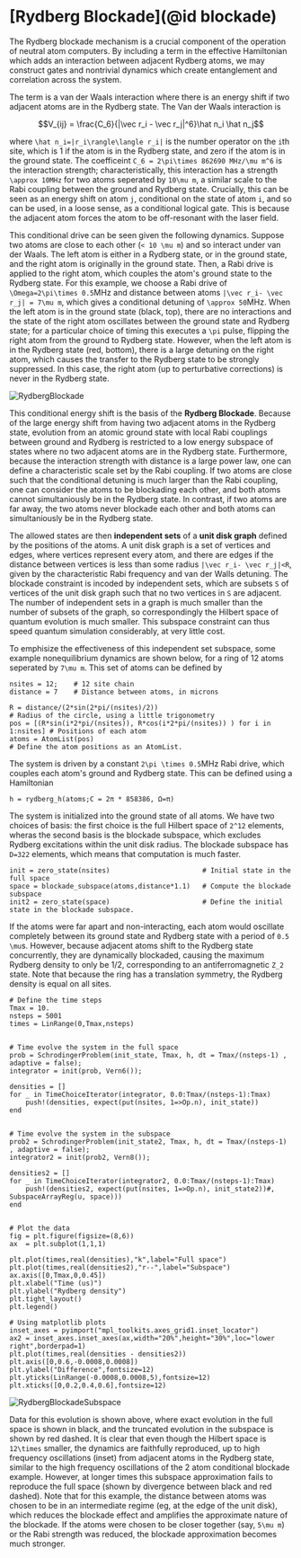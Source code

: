 # [Rydberg Blockade](@id blockade)

The Rydberg blockade mechanism is a crucial component of the operation of neutral atom computers. By including a term in the effective Hamiltonian which adds an interaction between adjacent Rydberg atoms, we may construct gates and nontrivial dynamics which create entanglement and correlation across the system.

The term is a van der Waals interaction where there is an energy shift if two adjacent atoms are in the Rydberg state. The Van der Waals interaction is

```math
V_{ij} = \frac{C_6}{|\vec r_i - \vec r_j|^6}\hat n_i \hat n_j
```

where ``\hat n_i=|r_i\rangle\langle r_i|`` is the number operator on the ``i``th site, which is 1 if the atom is in the Rydberg state, and zero if the atom is in the ground state. The coefficeint ``C_6 = 2\pi\times 862690 MHz/\mu m^6`` is the interaction strength; characteristically, this interaction has a strength ``\approx 10MHz`` for two atoms seperated by ``10\mu m``, a similar scale to the Rabi coupling between the ground and Rydberg state. Crucially, this can be seen as an energy shift on atom ``j``, conditional on the state of atom ``i``, and so can be used, in a loose sense, as a conditional logical gate. This is because the adjacent atom forces the atom to be off-resonant with the laser field.

This conditional drive can be seen given the following dynamics. Suppose two atoms are close to each other (``< 10 \mu m``) and so interact under van der Waals. The left atom is either in a Rydberg state, or in the ground state, and the right atom is originally in the ground state. Then, a Rabi drive is applied to the right atom, which couples the atom's ground state to the Rydberg state. For this example, we choose a Rabi drive of ``\Omega=2\pi\times 0.5``MHz and distance between atoms ``|\vec r_i- \vec r_j| = 7\mu m``, which gives a conditional detuning of ``\approx 50``MHz. When the left atom is in the ground state (black, top), there are no interactions and the state of the right atom oscillates between the ground state and Rydberg state; for a particular choice of timing this executes a ``\pi`` pulse, flipping the right atom from the ground to Rydberg state. However, when the left atom is in the Rydberg state (red, bottom), there is a large detuning on the right atom, which causes the transfer to the Rydberg state to be strongly suppressed. In this case, the right atom (up to perturbative corrections) is never in the Rydberg state.

![RydbergBlockade](/assets/RydbergBlockade.png)

This conditional energy shift is the basis of the **Rydberg Blockade**. Because of the large energy shift from having two adjacent atoms in the Rydberg state, evolution from an atomic ground state with local Rabi couplings between ground and Rydberg is restricted to a low energy subspace of states where no two adjacent atoms are in the Rydberg state. Furthermore, because the interaction strength with distance is a large power law, one can define a characteristic scale set by the Rabi coupling. If two atoms are close such that the conditional detuning is much larger than the Rabi coupling, one can consider the atoms to be blockading each other, and both atoms cannot simultaniously be in the Rydberg state. In contrast, if two atoms are far away, the two atoms never blockade each other and both atoms can simultaniously be in the Rydberg state.

The allowed states are then **independent sets** of a **unit disk graph** defined by the positions of the atoms. A unit disk graph is a set of vertices and edges, where vertices represent every atom, and there are edges if the distance between vertices is less than some radius ``|\vec r_i- \vec r_j|<R``, given by the characteristic Rabi frequency and van der Walls detuning. The blockade constraint is incoded by independent sets, which are subsets  ``S`` of vertices of the unit disk graph such that no two vertices in ``S`` are adjacent. The number of independent sets in a graph is much smaller than the number of subsets of the graph, so correspondingly the Hilbert space of quantum evolution is much smaller. This subspace constraint can thus speed quantum simulation considerably, at very little cost.



To emphisize the effectiveness of this independent set subspace, some example nonequilibrium dynamics are shown below, for a ring of 12 atoms seperated by ``7\mu m``. This set of atoms can be defined by

```@example quick-start
nsites = 12;    # 12 site chain
distance = 7    # Distance between atoms, in microns

R = distance/(2*sin(2*pi/(nsites)/2))                                       # Radius of the circle, using a little trigonometry
pos = [(R*sin(i*2*pi/(nsites)), R*cos(i*2*pi/(nsites)) ) for i in 1:nsites] # Positions of each atom
atoms = AtomList(pos)                                                       # Define the atom positions as an AtomList.
```

The system is driven by a constant ``2\pi \times 0.5``MHz Rabi drive, which couples each atom's ground and Rydberg state. This can be defined using a Hamiltonian

```@example quick-start
h = rydberg_h(atoms;C = 2π * 858386, Ω=π)
```


The system is initialized into the ground state of all atoms. We have two choices of basis: the first choice is the full Hilbert space of ``2^12`` elements, wheras the second basis is the blockade subspace, which excludes Rydberg excitations within the unit disk radius. The blockade subspace has ``D=322`` elements, which means that computation is much faster.

```@example quick-start
init = zero_state(nsites)                       # Initial state in the full space
space = blockade_subspace(atoms,distance*1.1)   # Compute the blockade subspace
init2 = zero_state(space)                       # Define the initial state in the blockade subspace.
```

If the atoms were far apart and non-interacting, each atom would oscillate completely between its ground state and Rydberg state with a period of ``0.5 \mu``s. However, because adjacent atoms shift to the Rydberg state concurrently, they are dynamically blockaded, causing the maximum Rydberg density to only be 1/2, corresponding to an antiferromagnetic ``Z_2`` state. Note that because the ring has a translation symmetry, the Rydberg density is equal on all sites.

```@example quick-start
# Define the time steps
Tmax = 10.
nsteps = 5001
times = LinRange(0,Tmax,nsteps)


# Time evolve the system in the full space
prob = SchrodingerProblem(init_state, Tmax, h, dt = Tmax/(nsteps-1) , adaptive = false);
integrator = init(prob, Vern6());

densities = []
for _ in TimeChoiceIterator(integrator, 0.0:Tmax/(nsteps-1):Tmax)
    push!(densities, expect(put(nsites, 1=>Op.n), init_state))
end


# Time evolve the system in the subspace
prob2 = SchrodingerProblem(init_state2, Tmax, h, dt = Tmax/(nsteps-1) , adaptive = false);
integrator2 = init(prob2, Vern8());

densities2 = []
for _ in TimeChoiceIterator(integrator2, 0.0:Tmax/(nsteps-1):Tmax)
    push!(densities2, expect(put(nsites, 1=>Op.n), init_state2))#, SubspaceArrayReg(u, space)))
end


# Plot the data
fig = plt.figure(figsize=(8,6))
ax  = plt.subplot(1,1,1)

plt.plot(times,real(densities),"k",label="Full space")
plt.plot(times,real(densities2),"r--",label="Subspace")
ax.axis([0,Tmax,0,0.45])
plt.xlabel("Time (us)")
plt.ylabel("Rydberg density")
plt.tight_layout()
plt.legend()

# Using matplotlib plots
inset_axes = pyimport("mpl_toolkits.axes_grid1.inset_locator")
ax2 = inset_axes.inset_axes(ax,width="20%",height="30%",loc="lower right",borderpad=1)
plt.plot(times,real(densities - densities2))
plt.axis([0,0.6,-0.0008,0.0008])
plt.ylabel("Difference",fontsize=12)
plt.yticks(LinRange(-0.0008,0.0008,5),fontsize=12)
plt.xticks([0,0.2,0.4,0.6],fontsize=12)
```

![RydbergBlockadeSubspace](/assets/RydbergBlockadeSubspace.png)

Data for this evolution is shown above, where exact evolution in the full space is shown in black, and the truncated evolution in the subspace is shown by red dashed. It is clear that even though the Hilbert space is ``12\times`` smaller, the dynamics are faithfully reproduced, up to high frequency oscillations (inset) from adjacent atoms in the Rydberg state, similar to the high frequency oscillations of the 2 atom conditional blockade example. However, at longer times this subspace approximation fails to reproduce the full space (shown by divergence between black and red dashed). Note that for this example, the distance between atoms was chosen to be in an intermediate regime (eg, at the edge of the unit disk), which reduces the blockade effect and amplifies the approximate nature of the blockade. If the atoms were chosen to be closer together (say, ``5\mu m``) or the Rabi strength was reduced, the blockade approximation becomes much stronger.

